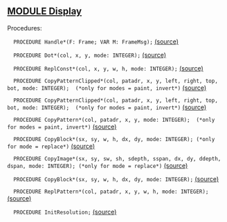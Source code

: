 
## [MODULE Display](https://github.com/io-core/Oberon/blob/main/Display.Mod)

Procedures:


`  PROCEDURE Handle*(F: Frame; VAR M: FrameMsg);` [(source)](https://github.com/io-core/Oberon/blob/main/Display.Mod#L27)


`  PROCEDURE Dot*(col, x, y, mode: INTEGER);` [(source)](https://github.com/io-core/Oberon/blob/main/Display.Mod#L34)


`  PROCEDURE ReplConst*(col, x, y, w, h, mode: INTEGER);` [(source)](https://github.com/io-core/Oberon/blob/main/Display.Mod#L50)


`  PROCEDURE CopyPatternClipped*(col, patadr, x, y, left, right, top, bot, mode: INTEGER);  (*only for modes = paint, invert*)` [(source)](https://github.com/io-core/Oberon/blob/main/Display.Mod#L92)


`  PROCEDURE CopyPatternClipped*(col, patadr, x, y, left, right, top, bot, mode: INTEGER);  (*only for modes = paint, invert*)` [(source)](https://github.com/io-core/Oberon/blob/main/Display.Mod#L121)


`  PROCEDURE CopyPattern*(col, patadr, x, y, mode: INTEGER);  (*only for modes = paint, invert*)` [(source)](https://github.com/io-core/Oberon/blob/main/Display.Mod#L168)


`  PROCEDURE CopyBlock*(sx, sy, w, h, dx, dy, mode: INTEGER); (*only for mode = replace*)` [(source)](https://github.com/io-core/Oberon/blob/main/Display.Mod#L173)


`  PROCEDURE CopyImage*(sx, sy, sw, sh, sdepth, sspan, dx, dy, ddepth, dspan, mode: INTEGER); (*only for mode = replace*)` [(source)](https://github.com/io-core/Oberon/blob/main/Display.Mod#L230)


`  PROCEDURE CopyBlock*(sx, sy, w, h, dx, dy, mode: INTEGER);` [(source)](https://github.com/io-core/Oberon/blob/main/Display.Mod#L286)


`  PROCEDURE ReplPattern*(col, patadr, x, y, w, h, mode: INTEGER);` [(source)](https://github.com/io-core/Oberon/blob/main/Display.Mod#L291)


`  PROCEDURE InitResolution;` [(source)](https://github.com/io-core/Oberon/blob/main/Display.Mod#L319)

